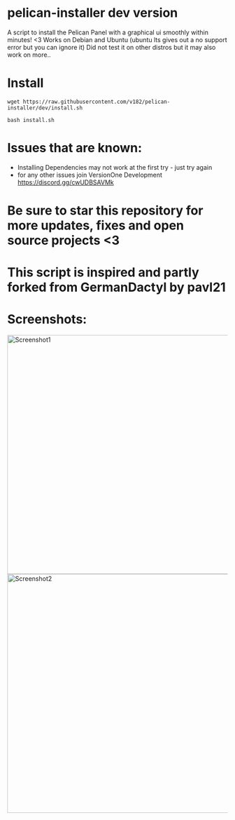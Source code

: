 # pelican-installer dev version
A script to install the Pelican Panel with a graphical ui smoothly within minutes! &lt;3
Works on Debian and Ubuntu (ubuntu lts gives out a no support error but you can ignore it)
Did not test it on other distros but it may also work on more..

# Install
```wget https://raw.githubusercontent.com/v182/pelican-installer/dev/install.sh```

```bash install.sh```

# Issues that are known:
- Installing Dependencies may not work at the first try - just try again
- for any other issues join VersionOne Development https://discord.gg/cwUDBSAVMk

# Be sure to star this repository for more updates, fixes and open source projects <3
# This script is inspired and partly forked from GermanDactyl by pavl21

# Screenshots:
<img width="545" alt="Screenshot1" src="https://github.com/v182/pelican-installer/assets/142740981/e0dae144-1438-4e5d-94aa-a6043ff7cbbb">
<img width="545" alt="Screenshot2" src="https://github.com/v182/pelican-installer/assets/142740981/661edd71-a4ec-49a6-bc57-b51b054171f5">

